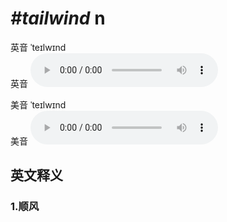 # ***\#tailwind*** n
英音 ˈteɪlwɪnd  
英音
<audio src="./media/tailwind1_AAC.aac" controls="controls"></audio>

美音 ˈteɪlwɪnd  
美音
<audio src="./media/tailwind2_AAC.aac" controls="controls"></audio>



  

英文释义
---
### 1.**顺风**  


